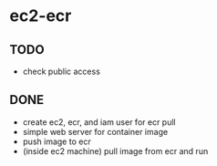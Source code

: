 # ec2-ecr

## TODO
* check public access

## DONE
* create ec2, ecr, and iam user for ecr pull
* simple web server for container image 
* push image to ecr
* (inside ec2 machine) pull image from ecr and run 
